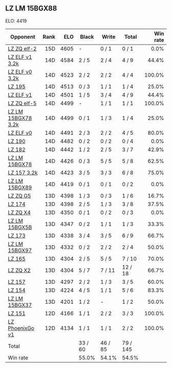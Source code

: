 ## LZ LM 15BGX88 ##

ELO: 4419

Opponent | Rank | ELO | Black | Write | Total | Win rate
---------|-----:|----:|-------|-------|-------|-------:
[LZ ZQ elf-2](LZ%20ZQ%20elf-2.md) | 15D | 4605 | - | 0 / 1 | 0 / 1 | 0.0%
[LZ ELF v1 3.2k](LZ%20ELF%20v1%203.2k.md) | 14D | 4584 | 2 / 5 | 2 / 4 | 4 / 9 | 44.4%
[LZ ELF v0 3.2k](LZ%20ELF%20v0%203.2k.md) | 14D | 4523 | 2 / 2 | 2 / 2 | 4 / 4 | 100.0%
[LZ 195](LZ%20195.md) | 14D | 4513 | 0 / 3 | 1 / 1 | 1 / 4 | 25.0%
[LZ ELF v1](LZ%20ELF%20v1.md) | 14D | 4501 | 1 / 5 | 3 / 4 | 4 / 9 | 44.4%
[LZ ZQ elf-5](LZ%20ZQ%20elf-5.md) | 14D | 4499 | - | 1 / 1 | 1 / 1 | 100.0%
[LZ LM 15BGX78 3.2k](LZ%20LM%2015BGX78%203.2k.md) | 14D | 4499 | 0 / 1 | 1 / 3 | 1 / 4 | 25.0%
[LZ ELF v0](LZ%20ELF%20v0.md) | 14D | 4491 | 2 / 3 | 2 / 2 | 4 / 5 | 80.0%
[LZ 190](LZ%20190.md) | 14D | 4482 | 0 / 2 | 0 / 2 | 0 / 4 | 0.0%
[LZ 182](LZ%20182.md) | 14D | 4442 | 1 / 2 | 2 / 5 | 3 / 7 | 42.9%
[LZ LM 15BGX78](LZ%20LM%2015BGX78.md) | 14D | 4426 | 0 / 3 | 5 / 5 | 5 / 8 | 62.5%
[LZ 157 3.2k](LZ%20157%203.2k.md) | 14D | 4423 | 3 / 5 | 3 / 3 | 6 / 8 | 75.0%
[LZ LM 15BGX89](LZ%20LM%2015BGX89.md) | 14D | 4419 | 0 / 1 | 0 / 1 | 0 / 2 | 0.0%
[LZ ZQ G5](LZ%20ZQ%20G5.md) | 13D | 4398 | 1 / 3 | 0 / 3 | 1 / 6 | 16.7%
[LZ 174](LZ%20174.md) | 13D | 4398 | 2 / 5 | 1 / 3 | 3 / 8 | 37.5%
[LZ ZQ X4](LZ%20ZQ%20X4.md) | 13D | 4350 | 0 / 1 | 0 / 2 | 0 / 3 | 0.0%
[LZ LM 15BGX5B](LZ%20LM%2015BGX5B.md) | 13D | 4347 | 0 / 2 | 1 / 1 | 1 / 3 | 33.3%
[LZ 173](LZ%20173.md) | 13D | 4338 | 3 / 4 | 3 / 5 | 6 / 9 | 66.7%
[LZ LM 15BGX97](LZ%20LM%2015BGX97.md) | 13D | 4332 | 0 / 2 | 2 / 2 | 2 / 4 | 50.0%
[LZ 165](LZ%20165.md) | 13D | 4304 | 2 / 5 | 5 / 5 | 7 / 10 | 70.0%
[LZ ZQ X2](LZ%20ZQ%20X2.md) | 13D | 4304 | 5 / 7 | 7 / 11 | 12 / 18 | 66.7%
[LZ 157](LZ%20157.md) | 13D | 4297 | 2 / 2 | 1 / 3 | 3 / 5 | 60.0%
[LZ 154](LZ%20154.md) | 13D | 4224 | 4 / 5 | 1 / 1 | 5 / 6 | 83.3%
[LZ LM 15BGX37](LZ%20LM%2015BGX37.md) | 13D | 4201 | 1 / 2 | - | 1 / 2 | 50.0%
[LZ 151](LZ%20151.md) | 12D | 4166 | 1 / 1 | 2 / 2 | 3 / 3 | 100.0%
[LZ PhoenixGo v1](LZ%20PhoenixGo%20v1.md) | 12D | 4134 | 1 / 1 | 1 / 1 | 2 / 2 | 100.0%
Total | | | 33 / 60 | 46 / 85 | 79 / 145 | 
Win rate| | | 55.0% | 54.1% | 54.5% | 
